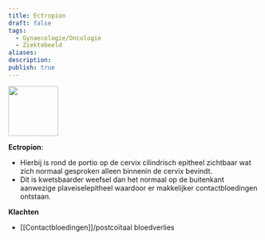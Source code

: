 ```yaml
---
title: Ectropion
draft: false
tags:
  - Gynaecologie/Oncologie
  - Ziektebeeld
aliases: 
description: 
publish: true
---
```


<img width="100px" src="https://i.imgur.com/izc3QVu.png"></img>

**Ectropion**: 
- Hierbij is rond de portio op de cervix cilindrisch epitheel zichtbaar wat zich normaal gesproken alleen binnenin de cervix bevindt. 
- Dit is kwetsbaarder weefsel dan het normaal op de buitenkant aanwezige plaveiselepitheel waardoor er makkelijker contactbloedingen ontstaan.

**Klachten**
- [[Contactbloedingen]]/postcoïtaal bloedverlies


